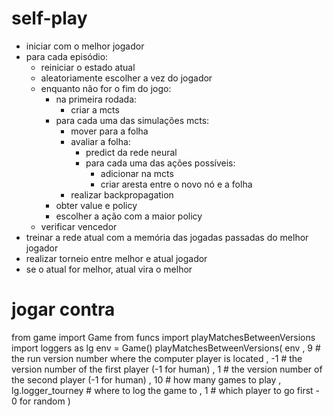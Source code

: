 # self-play
- iniciar com o melhor jogador
- para cada episódio:
	- reiniciar o estado atual
	- aleatoriamente escolher a vez do jogador
	- enquanto não for o fim do jogo:
		- na primeira rodada:
			- criar a mcts
		- para cada uma das simulações mcts:
			- mover para a folha
			- avaliar a folha:
				- predict da rede neural
				- para cada uma das ações possíveis:
					- adicionar na mcts
					- criar aresta entre o novo nó e a folha
			- realizar backpropagation
		- obter value e policy
		- escolher a ação com a maior policy
	- verificar vencedor
- treinar a rede atual com a memória das jogadas passadas do melhor jogador
- realizar torneio entre melhor e atual jogador
- se o atual for melhor, atual vira o melhor

# jogar contra
from game import Game
from funcs import playMatchesBetweenVersions
import loggers as lg
env = Game()
playMatchesBetweenVersions(
    env
    , 9  # the run version number where the computer player is located
    , -1 # the version number of the first player (-1 for human)
    , 1 # the version number of the second player (-1 for human)
    , 10 # how many games to play
    , lg.logger_tourney # where to log the game to
    , 1  # which player to go first - 0 for random
)